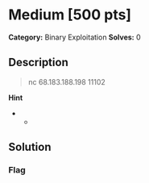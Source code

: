 # Medium [500 pts]

**Category:** Binary Exploitation
**Solves:** 0

## Description
>nc 68.183.188.198 11102

**Hint**
* -

## Solution

### Flag

